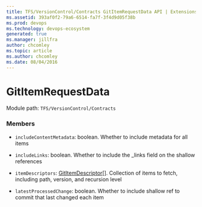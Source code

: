 ```yaml
---
title: TFS/VersionControl/Contracts GitItemRequestData API | Extensions for Azure DevOps Services
ms.assetid: 393af0f2-79a6-6514-fa7f-3f4d9d05f38b
ms.prod: devops
ms.technology: devops-ecosystem
generated: true
ms.manager: jillfra
author: chcomley
ms.topic: article
ms.author: chcomley
ms.date: 08/04/2016
---
```


# GitItemRequestData

Module path: `TFS/VersionControl/Contracts`


### Members

* `includeContentMetadata`: boolean. Whether to include metadata for all items

* `includeLinks`: boolean. Whether to include the _links field on the shallow references

* `itemDescriptors`: [GitItemDescriptor](../../../TFS/VersionControl/Contracts/GitItemDescriptor.md)[]. Collection of items to fetch, including path, version, and recursion level

* `latestProcessedChange`: boolean. Whether to include shallow ref to commit that last changed each item

